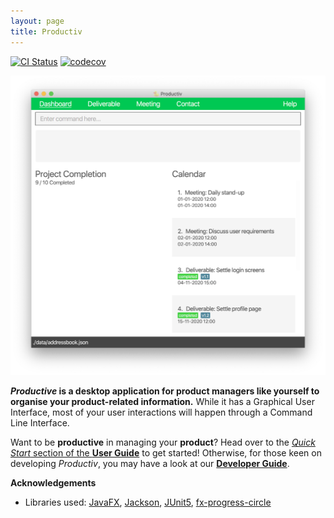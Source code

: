 ```yaml
---
layout: page
title: Productiv
---
```


[![CI Status](https://github.com/AY2021S1-CS2103T-F11-2/tp/workflows/Java%20CI/badge.svg)](https://github.com/AY2021S1-CS2103T-F11-2/tp/actions)
[![codecov](https://codecov.io/gh/AY2021S1-CS2103T-F11-2/tp/branch/master/graph/badge.svg)](https://codecov.io/gh/AY2021S1-CS2103T-F11-2/tp)

![Ui](images/Ui.png)

***Productive* is a desktop application for product managers like yourself to organise your product-related information.** 
While it has a Graphical User 
Interface, most of your user interactions will happen through a Command Line Interface.

Want to be **productive** in managing your **product**? Head over to the [_Quick Start_ section of the **User Guide**](UserGuide.html#quick-start) to get started!
Otherwise, for those keen on developing *Productiv*, you may have a look at our [**Developer Guide**](DeveloperGuide.html).

**Acknowledgements**

* Libraries used: [JavaFX](https://openjfx.io/), [Jackson](https://github.com/FasterXML/jackson), 
[JUnit5](https://github.com/junit-team/junit5), [fx-progress-circle](https://github.com/torakiki/fx-progress-circle/)
